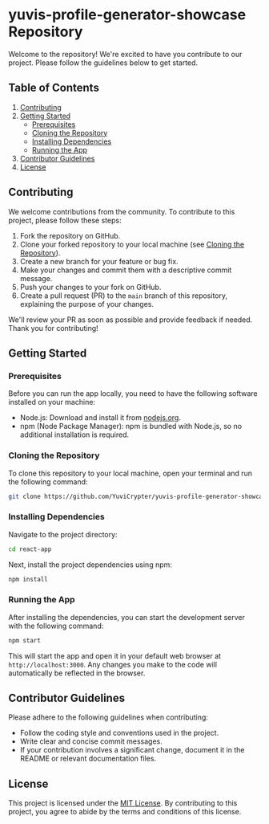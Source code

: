# yuvis-profile-generator-showcase Repository

Welcome to the repository! We're excited to have you contribute to our project. Please follow the guidelines below to get started.

## Table of Contents

1. [Contributing](#contributing)
2. [Getting Started](#getting-started)
    - [Prerequisites](#prerequisites)
    - [Cloning the Repository](#cloning-the-repository)
    - [Installing Dependencies](#installing-dependencies)
    - [Running the App](#running-the-app)
3. [Contributor Guidelines](#contributor-guidelines)
4. [License](#license)

## Contributing

We welcome contributions from the community. To contribute to this project, please follow these steps:

1. Fork the repository on GitHub.
2. Clone your forked repository to your local machine (see [Cloning the Repository](#cloning-the-repository)).
3. Create a new branch for your feature or bug fix.
4. Make your changes and commit them with a descriptive commit message.
5. Push your changes to your fork on GitHub.
6. Create a pull request (PR) to the `main` branch of this repository, explaining the purpose of your changes.

We'll review your PR as soon as possible and provide feedback if needed. Thank you for contributing!

## Getting Started

### Prerequisites

Before you can run the app locally, you need to have the following software installed on your machine:

- Node.js: Download and install it from [nodejs.org](https://nodejs.org/).
- npm (Node Package Manager): npm is bundled with Node.js, so no additional installation is required.

### Cloning the Repository

To clone this repository to your local machine, open your terminal and run the following command:

```bash
git clone https://github.com/YuviCrypter/yuvis-profile-generator-showcase.git
```

### Installing Dependencies

Navigate to the project directory:

```bash
cd react-app
```

Next, install the project dependencies using npm:

```bash
npm install
```

### Running the App

After installing the dependencies, you can start the development server with the following command:

```bash
npm start
```

This will start the app and open it in your default web browser at `http://localhost:3000`. Any changes you make to the code will automatically be reflected in the browser.

## Contributor Guidelines

Please adhere to the following guidelines when contributing:

- Follow the coding style and conventions used in the project.
- Write clear and concise commit messages.
- If your contribution involves a significant change, document it in the README or relevant documentation files.

## License

This project is licensed under the [MIT License](LICENSE). By contributing to this project, you agree to abide by the terms and conditions of this license.
```
